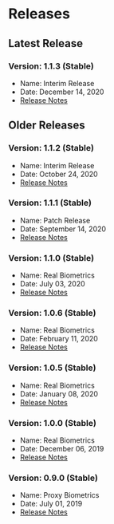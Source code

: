 # Releases

## Latest Release

### Version: 1.1.3 \(Stable\)

* Name: Interim Release
* Date: December 14, 2020
* [Release Notes](release-notes-1.1.3/)

## Older Releases

### Version: 1.1.2 \(Stable\)

* Name: Interim Release
* Date: October 24, 2020
* [Release Notes](release-notes-1.1.2/)

### Version: 1.1.1 \(Stable\)

* Name: Patch Release
* Date: September 14, 2020
* [Release Notes](release-notes-1.1.1/)

### Version: 1.1.0 \(Stable\)

* Name: Real Biometrics
* Date: July 03, 2020
* [Release Notes](release-notes-1.1.0/)

### Version: 1.0.6 \(Stable\)

* Name: Real Biometrics
* Date: February 11, 2020
* [Release Notes](release-notes-1.0.6.md)

### Version: 1.0.5 \(Stable\)

* Name: Real Biometrics
* Date: January 08, 2020
* [Release Notes](release-notes-1.0.5.md)

### Version: 1.0.0 \(Stable\)

* Name: Real Biometrics
* Date: December 06, 2019
* [Release Notes](release-notes-1.0.0/)

### Version: 0.9.0 \(Stable\)

* Name: Proxy Biometrics
* Date: July 01, 2019
* [Release Notes](release-notes-0.9.0.md)

